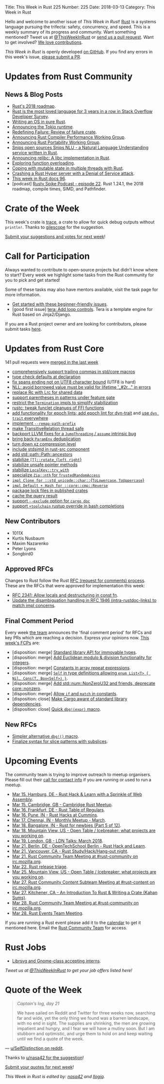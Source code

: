 Title: This Week in Rust 225
Number: 225
Date: 2018-03-13
Category: This Week in Rust

Hello and welcome to another issue of *This Week in Rust*!
[Rust](http://rust-lang.org) is a systems language pursuing the trifecta: safety, concurrency, and speed.
This is a weekly summary of its progress and community.
Want something mentioned? Tweet us at [@ThisWeekInRust](https://twitter.com/ThisWeekInRust) or [send us a pull request](https://github.com/cmr/this-week-in-rust).
Want to get involved? [We love contributions](https://github.com/rust-lang/rust/blob/master/CONTRIBUTING.md).

*This Week in Rust* is openly developed [on GitHub](https://github.com/cmr/this-week-in-rust).
If you find any errors in this week's issue, [please submit a PR](https://github.com/cmr/this-week-in-rust/pulls).

# Updates from Rust Community

## News & Blog Posts

* [Rust's 2018 roadmap](https://blog.rust-lang.org/2018/03/12/roadmap.html).
* [Rust is the most loved language for 3 years in a row in Stack Overflow Developer Survey](https://insights.stackoverflow.com/survey/2018/#most-loved-dreaded-and-wanted).
* [Writing an OS in pure Rust](https://os.phil-opp.com/news/2018-03-09-pure-rust/).
* [Announcing the Tokio runtime](https://tokio.rs/blog/2018-03-tokio-runtime/).
* [Redefining Failure: Review of failure crate](https://epage.github.io/blog/2018/03/redefining-failure/).
* [Announcing Rust Compiler Performance Working Group](https://internals.rust-lang.org/t/rust-compiler-performance-working-group/6934).
* [Announcing Rust Portability Working Group](https://internals.rust-lang.org/t/rust-needs-to-run-and-be-easy-to-use-on-every-platform/6935).
* [Snips open sources Snips NLU - a Natural Language Understanding service written in Rust](https://medium.com/snips-ai/snips-nlu-is-an-open-source-private-by-design-alternative-to-dialogflow-amazon-lex-and-other-nlu-a95dbe16f4a1).
* [Announcing relibc: A libc implementation in Rust](https://github.com/redox-os/relibc).
* [Exploring function overloading](http://casualhacks.net/blog/2018-03-10/exploring-function-overloading/).
* [Coping with mutable state in multiple threads with Rust](https://medium.com/@KevinHoffman/coping-with-mutable-state-in-multiple-threads-with-rust-9059c83b6c01).
* [Crashing a Rust Hyper server with a Denial of Service attack](https://klausi.github.io/rustnish/2018/03/11/crashing-a-rust-hyper-server-with-a-denial-of-service-attack.html).
* [This week in Rust docs 96](https://guillaumegomez.github.io/this-week-in-rust-docs/blog/this-week-in-rust-docs-96).
* [podcast] [Rusty Spike Podcast - episode 22](https://rusty-spike.blubrry.net/2018/03/08/episode-22-mar-7-2018/). Rust 1.24.1, the 2018 roadmap, compile times, SIMD, and Pathfinder.

# Crate of the Week

This week's crate is [trace](https://github.com/gsingh93/trace), a crate to allow for quick debug outputs without `println!`. Thanks to [gilescope](https://users.rust-lang.org/u/gilescope) for the suggestion.

[Submit your suggestions and votes for next week][submit_crate]!

[submit_crate]: https://users.rust-lang.org/t/crate-of-the-week/2704

# Call for Participation

Always wanted to contribute to open-source projects but didn't know where to start?
Every week we highlight some tasks from the Rust community for you to pick and get started!

Some of these tasks may also have mentors available, visit the task page for more information.

* [Get started with these beginner-friendly issues](https://www.rustaceans.org/findwork/starters).
* [good first issue] [tera: Add loop controls](https://github.com/Keats/tera/issues/267). Tera is a template engine for Rust based on Jinja2/Django.

If you are a Rust project owner and are looking for contributors, please submit tasks [here][guidelines].

[guidelines]: https://users.rust-lang.org/t/twir-call-for-participation/4821

# Updates from Rust Core

141 pull requests were [merged in the last week][merged]

[merged]: https://github.com/search?q=is%3Apr+org%3Arust-lang+is%3Amerged+merged%3A2017-02-26..2018-03-05

* [comprehensively support trailing commas in std/core macros](https://github.com/rust-lang/rust/pull/48056)
* [type check defaults at declaration](https://github.com/rust-lang/rust/pull/46785)
* [fix spans ending not on UTF8 character bound](https://github.com/rust-lang/rust/pull/48522) (UTF8 is hard)
* [NLL: avoid borrowed value must be valid for lifetime '_#2r..." in errors](https://github.com/rust-lang/rust/pull/48592)
* [replace Rc with Lrc for shared data](https://github.com/rust-lang/rust/pull/48586)
* [support parentheses in patterns under feature gate](https://github.com/rust-lang/rust/pull/48500)
* [restrict the `Termination` impls to simplify stabilization](https://github.com/rust-lang/rust/pull/48497)
* [rustc: tweak funclet cleanups of FFI functions](https://github.com/rust-lang/rust/pull/48572)
* [add functionality for epoch lints; add epoch lint for dyn-trait](https://github.com/rust-lang/rust/pull/48461)
  and [use `dyn trait` everywhere](https://github.com/rust-lang/rust/pull/48477)
* [implement `--remap-path-prefix`](https://github.com/rust-lang/rust/pull/48359)
* [make TransitiveRelation thread safe](https://github.com/rust-lang/rust/pull/48587)
* [backport LLVM fixes for a `JumpThreading` / `assume` intrinsic bug](https://github.com/rust-lang/rust/pull/48583)
* [bring back `ParamEnv` deduplication](https://github.com/rust-lang/rust/pull/48576)
* [turn down xz compression level](https://github.com/rust-lang/rust-installer/pull/80)
* [include stdsimd in rust-src component](https://github.com/rust-lang/rust/pull/48736)
* [add std::path::Path::ancestors](https://github.com/rust-lang/rust/pull/48420)
* [stabilize `[T]::rotate_`{`left`, `right`}](https://github.com/rust-lang/rust/pull/48450)
* [stabilize unsafe pointer methods](https://github.com/rust-lang/rust/pull/48259)
* [stabilize `LocalKey::try_with`](https://github.com/rust-lang/rust/pull/48585)
* [specialize `Zip::nth` for `TrustedRandomAccess`](https://github.com/rust-lang/rust/pull/48635)
* [`impl Clone for ::std_unicode::char::`{`ToLowercase`, `ToUppercase`}](https://github.com/rust-lang/rust/pull/48629)
* [`impl Default + Hash for ::core::cmp::Reverse`](https://github.com/rust-lang/rust/pull/48628)
* [package lock files in published crates](https://github.com/rust-lang/cargo/pull/5093)
* [cache the query result](https://github.com/rust-lang/cargo/pull/5112)
* [support `--exclude` option for `cargo doc`](https://github.com/rust-lang/cargo/pull/5081)
* [support `+toolchain` rustup override in bash completions](https://github.com/rust-lang/cargo/pull/5111)

## New Contributors

* 1011X
* Kurtis Nusbaum
* Maxim Nazarenko
* Peter Lyons
* Songbird0

## Approved RFCs

Changes to Rust follow the Rust [RFC (request for comments)
process](https://github.com/rust-lang/rfcs#rust-rfcs). These
are the RFCs that were approved for implementation this week:

* [RFC 2341: Allow locals and destructuring in const fn](https://github.com/rust-lang/rfcs/pull/2341).
* [Update the disambiguation handling in RFC 1946 (intra-rustdoc-links) to match impl concerns](https://github.com/rust-lang/rfcs/pull/2285).

## Final Comment Period

Every week [the team](https://www.rust-lang.org/team.html) announces the
'final comment period' for RFCs and key PRs which are reaching a
decision. Express your opinions now. [This week's FCPs][fcp] are:

[fcp]: https://github.com/rust-lang/rfcs/labels/final-comment-period

* [disposition: merge] [Standard library API for immovable types](https://github.com/rust-lang/rfcs/pull/2349).
* [disposition: merge] [Add Euclidean modulo & division functionality for integers](https://github.com/rust-lang/rfcs/pull/2169).
* [disposition: merge] [Constants in array repeat expressions](https://github.com/rust-lang/rfcs/pull/2203).
* [disposition: merge] [`Self` in type definitions allowing `enum List<T> { Nil, Cons(T, Box<Self>) }`](https://github.com/rust-lang/rfcs/pull/2300).
* [disposition: merge] [Add std::num::NonZeroU32 and friends, deprecate core::nonzero](https://github.com/rust-lang/rfcs/pull/2307).
* [disposition: merge] [Allow `if` and `match` in constants](https://github.com/rust-lang/rfcs/pull/2342).
* [disposition: close] [Make Cargo aware of standard library dependencies](https://github.com/rust-lang/rfcs/pull/1133).
* [disposition: close] [Quick `dbg!(expr)` macro](https://github.com/rust-lang/rfcs/pull/2173).

## New RFCs

* [Simpler alternative `dbg!()` macro](https://github.com/rust-lang/rfcs/pull/2361).
* [Finalize syntax for slice patterns with subslices](https://github.com/rust-lang/rfcs/pull/2359).

# Upcoming Events

The community team is trying to improve outreach to meetup organisers. Please fill out their [call for contact info](https://docs.google.com/forms/d/e/1FAIpQLSf52YXGhqBaHtCXtVna4iHYMK7IQaTqUW6V-ztsZC8C2TBInQ/viewform) if you are running or used to run a meetup.

* [Mar 15. Hamburg, DE - Rust Hack & Learn with a Sprinkle of Web Assembly](https://www.meetup.com/Rust-Meetup-Hamburg/events/248310938/).
* [Mar 15. Cambridge, GB - Cambridge Rust Meetup](https://www.meetup.com/Cambridge-Rust-Meetup/events/fmwshpyxfbtb/).
* [Mar 16. Frankfurt, DE - Rust Table of Regulars](https://www.meetup.com/Rust-Rhein-Main/events/248326240).
* [Mar 16. Pune, IN - Rust Hacks at Cummins](https://reps.mozilla.org/e/rust-at-cummins/).
* [Mar 17. Chennai, IN - Monthly Meetup - March](https://www.meetup.com/mad-rs/events/248475319/).
* [Mar 18. Bangalore, IN - Rust for newbies (Part 5 of 12)](https://www.meetup.com/rustox/events/247982987/).
* [Mar 18. Mountain View, US - Open Table / Icebreaker: what projects are you working on](https://www.meetup.com/Rust-Dev-in-Mountain-View/events/glnfcpyxfbxb/).
* [Mar 19. London, GB - LDN Talks: March 2018](https://www.meetup.com/Rust-London-User-Group/events/247681377/).
* [Mar 21. Berlin, DE - OpenTechSchool Berlin - Rust Hack and Learn](https://www.meetup.com/opentechschool-berlin/events/247387953/).
* [Mar 21. Vancouver, CA - Rust Study/Hack/Hang-out night](https://www.meetup.com/Vancouver-Rust/events/ckwdlpyxfbcc/).
* [Mar 21. Rust Community Team Meeting at #rust-community on irc.mozilla.org](irc://irc.mozilla.org/rust-community).
* [Mar 22. Rust release triage](https://internals.rust-lang.org/t/release-cycle-triage-proposal/3544).
* [Mar 25. Mountain View, US - Open Table / Icebreaker: what projects are you working on](https://www.meetup.com/Rust-Dev-in-Mountain-View/events/glnfcpyxfbhc/).
* [Mar 27. Rust Community Content Subteam Meeting at #rust-content on irc.mozilla.org](irc://irc.mozilla.org/rust-content).
* [Mar 27. Kitchener, CA - An Introduction To Rust & Writing a Crate (Kahan Sums)](https://www.meetup.com/Rust-KW/events/247661794/).
* [Mar 28. Rust Community Team Meeting at #rust-community on irc.mozilla.org](irc://irc.mozilla.org/rust-community).
* [Mar 28. Rust Events Team Meeting](https://t.me/joinchat/EkKINhHCgZ9llzvPidOssA).

If you are running a Rust event please add it to the [calendar] to get
it mentioned here. Email the [Rust Community Team][community] for access.

[calendar]: https://www.google.com/calendar/embed?src=apd9vmbc22egenmtu5l6c5jbfc%40group.calendar.google.com
[community]: mailto:community-team@rust-lang.org

# Rust Jobs

* [Librsvg and Gnome-class accepting interns](https://people.gnome.org/~federico/blog/interns-summer-2018.html).

*Tweet us at [@ThisWeekInRust](https://twitter.com/ThisWeekInRust) to get your job offers listed here!*

# Quote of the Week

> _Captain's log, day 21_
>
> We have sailed on Reddit and Twitter for three weeks now, searching far and wide, yet the only thing we found was a barren landscape, with no end in sight. The supplies are shrinking, the men are growing impatient and hungry, and I fear we will have a mutiny soon. But I am stubborn and optimistic, and urge them to hold on and keep waiting until we find a quote of the week.

— [u/SelfDistinction on reddit](https://www.reddit.com/r/rust/comments/82nzc1/this_week_in_rust_224/dvbhaub/).

Thanks to [u/nasa42 for the suggestion](https://www.reddit.com/r/rust/comments/82nzc1/this_week_in_rust_224/dvbhyce/)!

[Submit your quotes for next week][submit]!

[submit]: http://users.rust-lang.org/t/twir-quote-of-the-week/328

*This Week in Rust is edited by: [nasa42](https://github.com/nasa42) and [llogiq](https://github.com/llogiq).*
